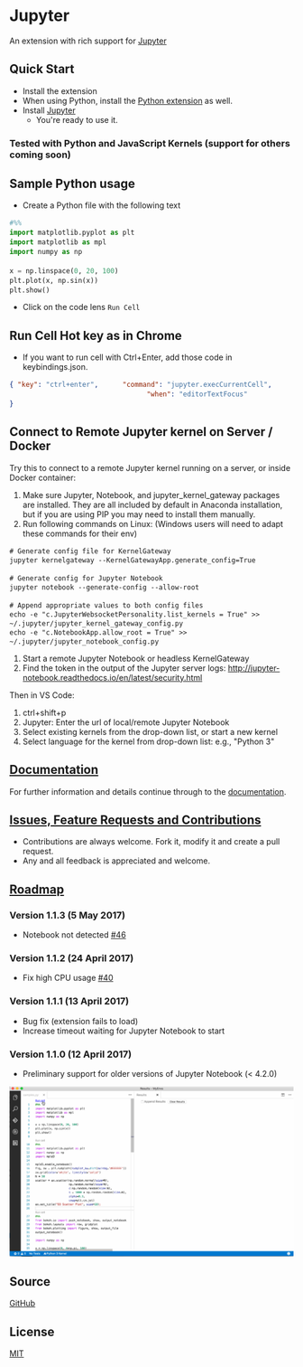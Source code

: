# Jupyter

An extension with rich support for [Jupyter](http://jupyter.org/)  

## Quick Start
* Install the extension
* When using Python, install the [Python extension](https://marketplace.visualstudio.com/items?itemName=donjayamanne.python) as well. 
* Install [Jupyter](http://jupyter.org/install.html)  
  + You're ready to use it.

### Tested with Python and JavaScript Kernels (support for others coming soon)

## Sample Python usage  
* Create a Python file with the following text  

```python
#%%
import matplotlib.pyplot as plt
import matplotlib as mpl
import numpy as np

x = np.linspace(0, 20, 100)
plt.plot(x, np.sin(x))
plt.show() 
```  
  
* Click on the code lens ```Run Cell```

## Run Cell Hot key as in Chrome
* If you want to run cell with Ctrl+Enter, add those code in keybindings.json.

```json
{ "key": "ctrl+enter",      "command": "jupyter.execCurrentCell",
                                  "when": "editorTextFocus"
}
```

## Connect to Remote Jupyter kernel on Server / Docker
Try this to connect to a remote Jupyter kernel running on a server, or inside Docker container:

1. Make sure Jupyter, Notebook, and jupyter_kernel_gateway packages are installed.  They are all included by default in Anaconda installation, but if you are using PIP you may need to install them manually.
1. Run following commands on Linux: (Windows users will need to adapt these commands for their env)
```
# Generate config file for KernelGateway
jupyter kernelgateway --KernelGatewayApp.generate_config=True

# Generate config for Jupyter Notebook
jupyter notebook --generate-config --allow-root

# Append appropriate values to both config files
echo -e "c.JupyterWebsocketPersonality.list_kernels = True" >> ~/.jupyter/jupyter_kernel_gateway_config.py
echo -e "c.NotebookApp.allow_root = True" >> ~/.jupyter/jupyter_notebook_config.py
```
1. Start a remote Jupyter Notebook or headless KernelGateway
1. Find the token in the output of the Jupyter server logs: http://jupyter-notebook.readthedocs.io/en/latest/security.html

Then in VS Code:
1. ctrl+shift+p
1. Jupyter: Enter the url of local/remote Jupyter Notebook
1. Select existing kernels from the drop-down list, or start a new kernel
1. Select language for the kernel from drop-down list: e.g., "Python 3"


## [Documentation](https://github.com/DonJayamanne/vscodejupyter/wiki)
For further information and details continue through to the [documentation](https://github.com/DonJayamanne/vscodejupyter/wiki).

## [Issues, Feature Requests and Contributions](https://github.com/DonJayamanne/vscodejupyter/issues)
* Contributions are always welcome. Fork it, modify it and create a pull request.  
* Any and all feedback is appreciated and welcome.  

## [Roadmap](https://github.com/DonJayamanne/vscodeJupyter/wiki/Roadmap)

### Version 1.1.3 (5 May 2017)
* Notebook not detected [#46](https://github.com/DonJayamanne/vscodeJupyter/issues/46)

### Version 1.1.2 (24 April 2017)
* Fix high CPU usage [#40](https://github.com/DonJayamanne/vscodeJupyter/issues/40)

### Version 1.1.1 (13 April 2017)
* Bug fix (extension fails to load)  
* Increase timeout waiting for Jupyter Notebook to start  

### Version 1.1.0 (12 April 2017)
* Preliminary support for older versions of Jupyter Notebook (< 4.2.0)

![Scientific Tools](https://raw.githubusercontent.com/DonJayamanne/pythonVSCodeDocs/master/images/jupyter/examples.gif)


## Source
[GitHub](https://github.com/DonJayamanne/vscodejupyter)

                
## License
[MIT](https://raw.githubusercontent.com/DonJayamanne/vscodejupyter/master/LICENSE)
